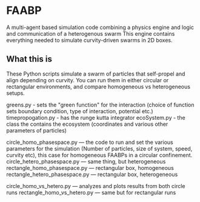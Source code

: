 # FAABP
A multi-agent based simulation code combining a physics engine and logic and communication of a heterogenous swarm
This engine contains everything needed to simulate curvity-driven swarms in 2D boxes.

## What this is

These Python scripts simulate a swarm of particles that self-propel and align depending on curvity. You can run them in either circular or rectangular environments, and compare homogeneous vs heterogeneous setups.

greens.py - sets the "green function" for the interaction (choice of function sets boundary condition, type of interaction, potential etc.)
timepropogation.py - has the runge kutta integrator
ecoSystem.py - the class the contains the ecosystem (coordinates and various other parameters of particles)

circle_homo_phasespace.py — the code to run and set the various parameters for the simulation (Number of particles, size of system, speed, curvity etc), this case for homogeneous FAABPs in a circular confinement.
circle_hetero_phasespace.py — same thing, but heterogeneous
rectangle_homo_phasespace.py — rectangular box, homogeneous
rectangle_hetero_phasespace.py — rectangular box, heterogeneous

circle_homo_vs_hetero.py — analyzes and plots results from both circle runs
rectangle_homo_vs_hetero.py — same but for rectangular runs
